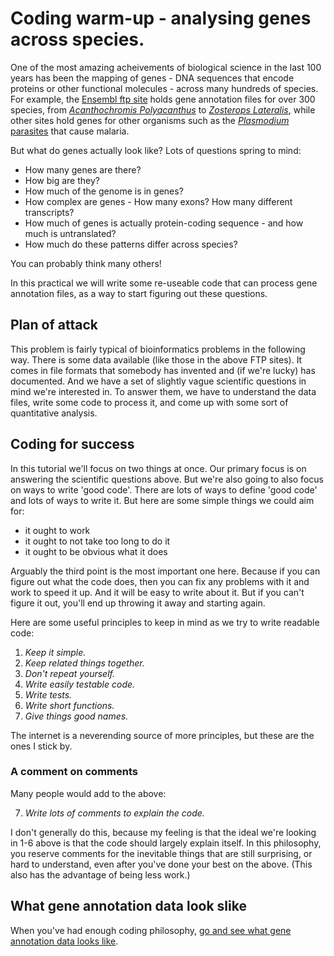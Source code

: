 # Coding warm-up - analysing genes across species.

One of the most amazing acheivements of biological science in the last 100 years has been the mapping of genes - DNA
sequences that encode proteins or other functional molecules - across many hundreds of species. For example, the
[Ensembl ftp site](http://ftp.ensembl.org/pub/current_gff3/) holds gene annotation files for over 300 species, from
[*Acanthochromis Polyacanthus*](https://en.wikipedia.org/wiki/Spiny_chromis) to [*Zosterops
Lateralis*](https://en.wikipedia.org/wiki/Silvereye), while other sites hold genes for other organisms such as the [*Plasmodium*
parasites](https://plasmodb.org/plasmo/app/downloads/Current_Release/) that cause malaria.

But what do genes actually look like?  Lots of questions spring to mind:

- How many genes are there?
- How big are they?
- How much of the genome is in genes?
- How complex are genes - How many exons?  How many different transcripts?
- How much of genes is actually protein-coding sequence - and how much is untranslated?
- How much do these patterns differ across species?

You can probably think many others!

In this practical we will write some re-useable code that can process gene annotation files, as a way to start figuring
out these questions.

## Plan of attack

This problem is fairly typical of bioinformatics problems in the following way. There is some data available (like
those in the above FTP sites). It comes in file formats that somebody has invented and (if we're lucky) has documented.
And we have a set of slightly vague scientific questions in mind we're interested in. To answer them, we have to
understand the data files, write some code to process it, and come up with some sort of quantitative analysis.

## Coding for success

In this tutorial we'll focus on two things at once. Our primary focus is on answering the scientific questions above.
But we're also going to also focus on ways to write 'good code'. There are lots of ways to define 'good code' and lots
of ways to write it. But here are some simple things we could aim for:

- it ought to work
- it ought to not take too long to do it
- it ought to be obvious what it does

Arguably the third point is the most important one here. Because if you can figure out what the code does, then you
can fix any problems with it and work to speed it up. And it will be easy to write about it. But if you can't figure it
out, you'll end up throwing it away and starting again.

Here are some useful principles to keep in mind as we try to write readable code:

1. *Keep it simple.*
2. *Keep related things together.*
3. *Don't repeat yourself.*
4. *Write easily testable code.*
5. *Write tests.*
6. *Write short functions.*
7. *Give things good names.*

The internet is a neverending source of more principles, but these are the ones I stick by.

### A comment on comments

Many people would add to the above: 

7. *Write lots of comments to explain the code.*

I don't generally do this, because my feeling is that the ideal we're looking in 1-6 above is that the code should
largely explain itself. In this philosophy, you reserve comments for the inevitable things that are still surprising,
or hard to understand, even after you've done your best on the above.  (This also has the advantage of being less work.)

## What gene annotation data look slike

When you've had enough coding philosophy, [go and see what gene annotation data looks like](What_gene_annotation_data_looks_like.md).